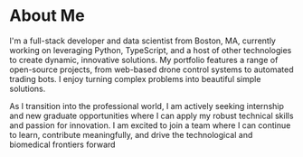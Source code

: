# About Me

I'm a full-stack developer and data scientist from Boston, MA, currently working on leveraging Python, TypeScript, and a host of other technologies to create dynamic, innovative solutions. My portfolio features a range of open-source projects, from web-based drone control systems to automated trading bots. I enjoy turning complex problems into beautiful simple solutions.

As I transition into the professional world, I am actively seeking internship and new graduate opportunities where I can apply my robust technical skills and passion for innovation. I am excited to join a team where I can continue to learn, contribute meaningfully, and drive the technological and biomedical frontiers forward
